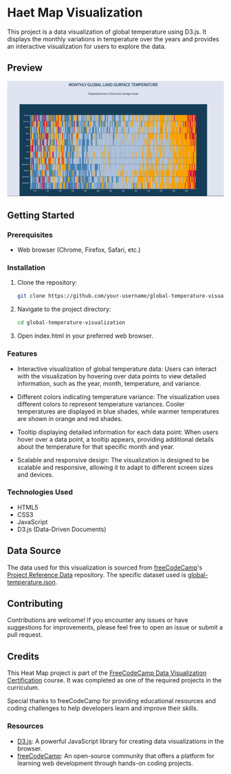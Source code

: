 # Haet Map Visualization
This project is a data visualization of global temperature using D3.js. It displays the monthly variations in temperature over the years and provides an interactive visualization for users to explore the data.

## Preview
![Heat Map Preview](img/heat-map.jpg)

## Getting Started
### Prerequisites
- Web browser (Chrome, Firefox, Safari, etc.)

### Installation
1. Clone the repository:
   ```bash
   git clone https://github.com/your-username/global-temperature-visualization.git
2. Navigate to the project directory:
   ```bash
   cd global-temperature-visualization
3. Open index.html in your preferred web browser.

### Features
- Interactive visualization of global temperature data: Users can interact with the visualization by hovering over data points to view detailed information, such as the year, month, temperature, and variance.

- Different colors indicating temperature variance: The visualization uses different colors to represent temperature variances. Cooler temperatures are displayed in blue shades, while warmer temperatures are shown in orange and red shades.

- Tooltip displaying detailed information for each data point: When users hover over a data point, a tooltip appears, providing additional details about the temperature for that specific month and year.

- Scalable and responsive design: The visualization is designed to be scalable and responsive, allowing it to adapt to different screen sizes and devices.

### Technologies Used
- HTML5
- CSS3
- JavaScript
- D3.js (Data-Driven Documents)

## Data Source
The data used for this visualization is sourced from [freeCodeCamp](https://www.freecodecamp.org/)'s [Project Reference Data](https://github.com/freeCodeCamp/ProjectReferenceData) repository. The specific dataset used is [global-temperature.json](https://raw.githubusercontent.com/freeCodeCamp/ProjectReferenceData/master/global-temperature.json).

## Contributing
Contributions are welcome! If you encounter any issues or have suggestions for improvements, please feel free to open an issue or submit a pull request.

## Credits
This Heat Map project is part of the [FreeCodeCamp Data Visualization Certification](https://www.freecodecamp.org/learn/data-visualization/) course. It was completed as one of the required projects in the curriculum.

Special thanks to freeCodeCamp for providing educational resources and coding challenges to help developers learn and improve their skills.

### Resources
- [D3.js](https://d3js.org/): A powerful JavaScript library for creating data visualizations in the browser.
- [freeCodeCamp](https://www.freecodecamp.org/): An open-source community that offers a platform for learning web development through hands-on coding projects.

